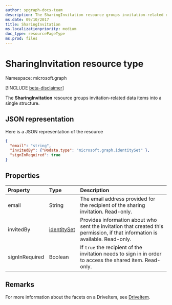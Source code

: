 ```yaml
---
author: spgraph-docs-team
description: The SharingInvitation resource groups invitation-related data items into a single structure.
ms.date: 09/10/2017
title: SharingInvitation
ms.localizationpriority: medium
doc_type: resourcePageType
ms.prod: files
---
```


# SharingInvitation resource type

Namespace: microsoft.graph

[!INCLUDE [beta-disclaimer](../../includes/beta-disclaimer.md)]

The **SharingInvitation** resource groups invitation-related data items into a single structure.

## JSON representation

Here is a JSON representation of the resource

<!-- {
  "blockType": "resource",
  "optionalProperties": [

  ],
  "@odata.type": "microsoft.graph.sharingInvitation"
}-->

```json
{
  "email": "string",
  "invitedBy": {"@odata.type": "microsoft.graph.identitySet" },
  "signInRequired": true
}

```

## Properties

| Property       | Type                          | Description                                                                                                                   |
| :------------- | :---------------------------- | :---------------------------------------------------------------------------------------------------------------------------- |
| email          | String                        | The email address provided for the recipient of the sharing invitation. Read-only.                                            |
| invitedBy      | [identitySet](identityset.md) | Provides information about who sent the invitation that created this permission, if that information is available. Read-only. |
| signInRequired | Boolean                       | If `true` the recipient of the invitation needs to sign in in order to access the shared item. Read-only.                     |

## Remarks

For more information about the facets on a DriveItem, see [DriveItem](driveitem.md).

<!-- uuid: 8fcb5dbc-d5aa-4681-8e31-b001d5168d79
2015-10-25 14:57:30 UTC -->

<!--
{
  "type": "#page.annotation",
  "description": "The sharing invitation facet describes details of a sharing invitation associated with a permission.",
  "keywords": "image,width,height,item,facet",
  "section": "documentation",
  "tocPath": "",
  "suppressions": []
}
-->
